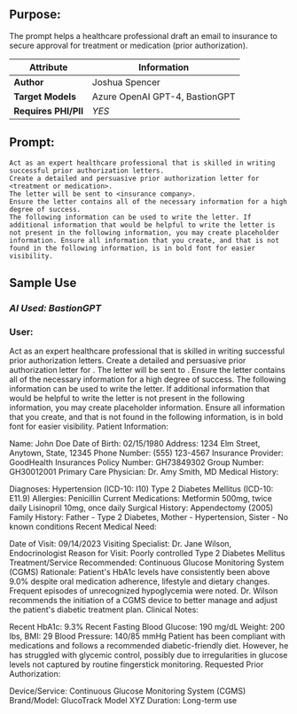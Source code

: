 ## **Purpose:**   
The prompt helps a healthcare professional draft an email to insurance to secure approval for treatment or medication (prior authorization).

| **Attribute** | **Information**       |
|---------------------|-----------------------|
| **Author** | Joshua Spencer |
| **Target Models** | Azure OpenAI GPT-4, BastionGPT |
| **Requires PHI/PII** | *YES* |


## Prompt:
```
Act as an expert healthcare professional that is skilled in writing successful prior authorization letters. 
Create a detailed and persuasive prior authorization letter for <treatment or medication>. 
The letter will be sent to <insurance company>.
Ensure the letter contains all of the necessary information for a high degree of success. 
The following information can be used to write the letter. If additional information that would be helpful to write the letter is not present in the following information, you may create placeholder information. Ensure all information that you create, and that is not found in the following information, is in bold font for easier visibility.
```


## Sample Use 
### _AI Used: BastionGPT_

### **User:**
Act as an expert healthcare professional that is skilled in writing successful prior authorization letters. 
Create a detailed and persuasive prior authorization letter for <treatment or medication>. 
The letter will be sent to <insurance company>.
Ensure the letter contains all of the necessary information for a high degree of success. 
The following information can be used to write the letter. If additional information that would be helpful to write the letter is not present in the following information, you may create placeholder information. Ensure all information that you create, and that is not found in the following information, is in bold font for easier visibility.
Patient Information:

Name: John Doe
Date of Birth: 02/15/1980
Address: 1234 Elm Street, Anytown, State, 12345
Phone Number: (555) 123-4567
Insurance Provider: GoodHealth Insurances
Policy Number: GH73849302
Group Number: GH30012001
Primary Care Physician: Dr. Amy Smith, MD
Medical History:

Diagnoses:
Hypertension (ICD-10: I10)
Type 2 Diabetes Mellitus (ICD-10: E11.9)
Allergies: Penicillin
Current Medications:
Metformin 500mg, twice daily
Lisinopril 10mg, once daily
Surgical History: Appendectomy (2005)
Family History: Father - Type 2 Diabetes, Mother - Hypertension, Sister - No known conditions
Recent Medical Need:

Date of Visit: 09/14/2023
Visiting Specialist: Dr. Jane Wilson, Endocrinologist
Reason for Visit: Poorly controlled Type 2 Diabetes Mellitus
Treatment/Service Recommended: Continuous Glucose Monitoring System (CGMS)
Rationale: Patient's HbA1c levels have consistently been above 9.0% despite oral medication adherence, lifestyle and dietary changes. Frequent episodes of unrecognized hypoglycemia were noted. Dr. Wilson recommends the initiation of a CGMS device to better manage and adjust the patient's diabetic treatment plan.
Clinical Notes:

Recent HbA1c: 9.3%
Recent Fasting Blood Glucose: 190 mg/dL
Weight: 200 lbs, BMI: 29
Blood Pressure: 140/85 mmHg
Patient has been compliant with medications and follows a recommended diabetic-friendly diet. However, he has struggled with glycemic control, possibly due to irregularities in glucose levels not captured by routine fingerstick monitoring.
Requested Prior Authorization:

Device/Service: Continuous Glucose Monitoring System (CGMS)
Brand/Model: GlucoTrack Model XYZ
Duration: Long-term use
